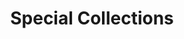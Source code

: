 ---
title: Special Collections
layout: dashboard
permalink: /special-collections.html
dashboard:
  container_id: specialCollections
  data_sources:
    yearly: /kpidata/special-collections.csv
  default_frequency: yearly
  show_frequency_toggle: false
  default_tab: chart
  show_table: true
  charts:
    - type: bar
      title: Finding Aids
      datasets:
        - row_index: 0
        - row_index: 1
        - row_index: 2
    - type: bar
      title: Archives West Data
      datasets:
        - row_index: 3
    - type: bar
      title: Patron Interactions
      datasets:
        - row_index: 4
        - row_index: 5
        - row_index: 6
    - type: bar
      title: Linear Feet
      datasets:
        - row_index: 7
---